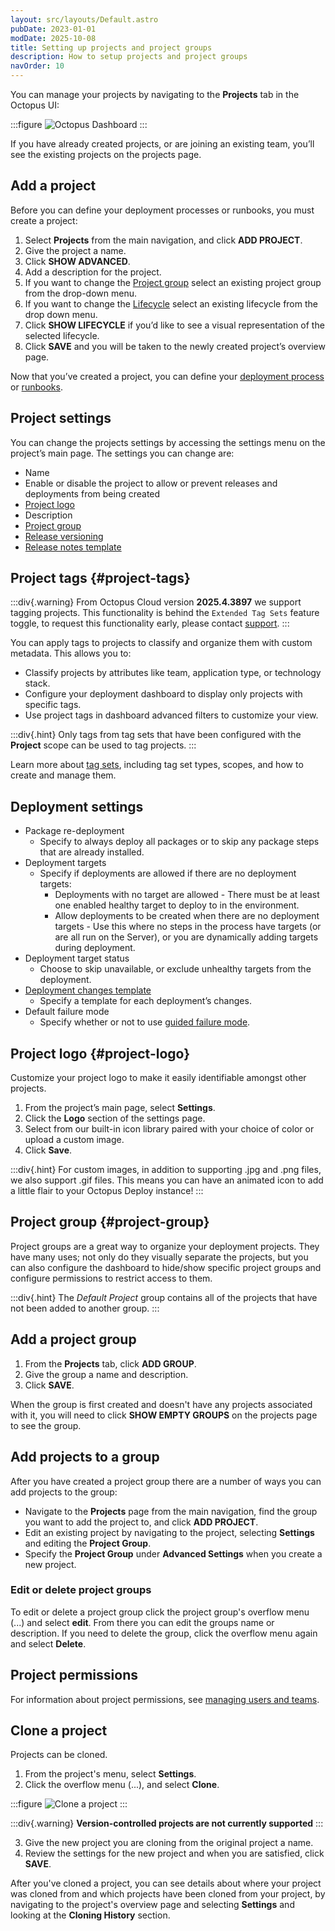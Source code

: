```yaml
---
layout: src/layouts/Default.astro
pubDate: 2023-01-01
modDate: 2025-10-08
title: Setting up projects and project groups
description: How to setup projects and project groups
navOrder: 10
---
```


You can manage your projects by navigating to the **Projects** tab in the Octopus UI:

:::figure
![Octopus Dashboard](/docs/img/projects/octopus-projects-list.png)
:::

If you have already created projects, or are joining an existing team, you’ll see the existing projects on the projects page.

## Add a project

Before you can define your deployment processes or runbooks, you must create a project:

1. Select **Projects** from the main navigation, and click **ADD PROJECT**.
2. Give the project a name.
3. Click **SHOW ADVANCED**.
4. Add a description for the project.
5. If you want to change the [Project group](#project-group) select an existing project group from the drop-down menu.
6. If you want to change the [Lifecycle](/docs/releases/lifecycles) select an existing lifecycle from the drop down menu.
7. Click **SHOW LIFECYCLE** if you’d like to see a visual representation of the selected lifecycle.
8. Click **SAVE** and you will be taken to the newly created project’s overview page.

Now that you’ve created a project, you can define your [deployment process](/docs/projects/deployment-process/) or [runbooks](/docs/runbooks).

## Project settings

You can change the projects settings by accessing the settings menu on the project’s main page. The settings you can change are:

- Name
- Enable or disable the project to allow or prevent releases and deployments from being created
- [Project logo](#project-logo)
- Description
- [Project group](#project-group)
- [Release versioning](/docs/releases/release-versioning)
- [Release notes template](/docs/releases/release-notes#templates)

## Project tags {#project-tags}

:::div{.warning}
From Octopus Cloud version **2025.4.3897** we support tagging projects. This functionality is behind the `Extended Tag Sets` feature toggle, to request this functionality early, please contact [support](https://octopus.com/support).
:::

You can apply tags to projects to classify and organize them with custom metadata. This allows you to:

- Classify projects by attributes like team, application type, or technology stack.
- Configure your deployment dashboard to display only projects with specific tags.
- Use project tags in dashboard advanced filters to customize your view.

:::div{.hint}
Only tags from tag sets that have been configured with the **Project** scope can be used to tag projects.
:::

Learn more about [tag sets](/docs/tenants/tag-sets), including tag set types, scopes, and how to create and manage them.

## Deployment settings
- Package re-deployment
   - Specify to always deploy all packages or to skip any package steps that are already installed.
- Deployment targets
   - Specify if deployments are allowed if there are no deployment targets:
      - Deployments with no target are allowed - There must be at least one enabled healthy target to deploy to in the environment.
      - Allow deployments to be created when there are no deployment targets - Use this where no steps in the process have targets (or are all run on the Server), or you are dynamically adding targets during deployment.
- Deployment target status
   - Choose to skip unavailable, or exclude unhealthy targets from the deployment.
- [Deployment changes template](/docs/releases/deployment-changes#templates)
   - Specify a template for each deployment’s changes.
- Default failure mode
   - Specify whether or not to use [guided failure mode](/docs/releases/guided-failures).

## Project logo \{#project-logo}
Customize your project logo to make it easily identifiable amongst other projects.

1. From the project’s main page, select **Settings**.
2. Click the **Logo** section of the settings page.
3. Select from our built-in icon library paired with your choice of color or upload a custom image.
4. Click **Save**.

:::div{.hint}
For custom images, in addition to supporting .jpg and .png files, we also support .gif files. This means you can have an animated icon to add a little flair to your Octopus Deploy instance!
:::

## Project group \{#project-group}

Project groups are a great way to organize your deployment projects. They have many uses; not only do they visually separate the projects, but you can also configure the dashboard to hide/show specific project groups and configure permissions to restrict access to them.

:::div{.hint}
The *Default Project* group contains all of the projects that have not been added to another group.
:::
## Add a project group

1. From the **Projects** tab, click **ADD GROUP**.
1. Give the group a name and description.
1. Click **SAVE**.

When the group is first created and doesn't have any projects associated with it, you will need to click **SHOW EMPTY GROUPS** on the projects page to see the group.

## Add projects to a group

After you have created a project group there are a number of ways you can add projects to the group:

- Navigate to the **Projects** page from the main navigation, find the group you want to add the project to, and click **ADD PROJECT**.
- Edit an existing project by navigating to the project, selecting **Settings** and editing the **Project Group**.
- Specify the **Project Group** under **Advanced Settings** when you create a new project.

### Edit or delete project groups

To edit or delete a project group click the project group's overflow menu (...) and select **edit**. From there you can edit the groups name or description. If you need to delete the group, click the overflow menu again and select **Delete**.

## Project permissions

For information about project permissions, see [managing users and teams](/docs/security/users-and-teams).

## Clone a project

Projects can be cloned.

1. From the project's menu, select **Settings**.
2. Click the overflow menu (...), and select **Clone**.

:::figure
![Clone a project](/docs/img/projects/images/clone-project.png)
:::

:::div{.warning}
**Version-controlled projects are not currently supported**
:::

3. Give the new project you are cloning from the original project a name.
4. Review the settings for the new project and when you are satisfied, click **SAVE**.

After you've cloned a project, you can see details about where your project was cloned from and which projects have been cloned from your project, by navigating to the project's overview page and selecting **Settings** and looking at the **Cloning History** section.